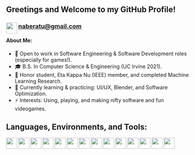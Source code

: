 
## Greetings and Welcome to my GitHub Profile!
### [<image align="left" src="https://user-images.githubusercontent.com/39421939/134761826-ed479dee-83cb-4de2-bdf4-59e216947b99.png" width="30">][linkedin] naberatu@gmail.com
#### About Me:
- 🏢 Open to work in Software Engineering & Software Development roles (especially for games!).
- 🎓 B.S. In Computer Science & Engineering (UC Irvine 2021).
- 📜 Honor student, Eta Kappa Nu (IEEE) member, and completed Machine Learning Research.
- 🌱 Currently learning & practicing: UI/UX, Blender, and Software Optimization.
- ⚡ Interests: Using, playing, and making nifty software and fun videogames.

## Languages, Environments, and Tools: 
<!-- Engine -->
<image align="left" src="https://user-images.githubusercontent.com/39421939/134763873-cfba1fcc-f04f-4bd6-969c-3784fefcea9a.png" height="30">
  
<!-- Languages -->
<image align="left" src="https://user-images.githubusercontent.com/39421939/134762041-1e7f0e56-4258-4517-918a-4e97368ebc4b.png" height="30">
<image align="left" src="https://user-images.githubusercontent.com/39421939/134762044-abb29901-8e6b-4661-8db0-f47786c5a9e3.png" height="30">
<image align="left" src="https://user-images.githubusercontent.com/39421939/134762084-dfd5d2b4-05b9-4be7-8eff-3b689fefbc93.png" height="30">
<image align="left" src="https://user-images.githubusercontent.com/39421939/134762098-cbb16d45-9cc6-4405-9425-ffb4623dd166.png" height="30">

<!-- Libraries -->
<image align="left" src="https://user-images.githubusercontent.com/39421939/134763562-51ffeccf-ce03-43e8-b22a-4da69ca6b1d4.png" height="30">
<image align="left" src="https://user-images.githubusercontent.com/39421939/134763649-37752fea-55bd-4b01-9782-3d0cbd63e6cc.png" height="30">

<!-- Integrated Development Environments -->
<image align="left" src="https://user-images.githubusercontent.com/39421939/134762858-ed09ffe7-9105-4f36-94ba-a91b2013e48c.png" height="30">
<image align="left" src="https://user-images.githubusercontent.com/39421939/134762859-f196532e-d0e6-459e-82ba-65879ec799d1.png" height="30">
<image align="left" src="https://user-images.githubusercontent.com/39421939/134762860-27ad19f7-af3d-4e58-b5cf-a0fd285236ee.png" height="30">
<image align="left" src="https://user-images.githubusercontent.com/39421939/134762861-d043f17e-42c2-4bf4-8d09-60084f44517b.png" height="30">
<image align="left" src="https://user-images.githubusercontent.com/39421939/134762862-044550fe-9783-4826-adb8-88f23ad13b84.png" height="30">
<image align="left" src="https://user-images.githubusercontent.com/39421939/134762863-0db03505-0a2b-48c3-861a-1f6897599e25.png" height="30">

<!-- Additional Tools -->
<image align="left" src="https://user-images.githubusercontent.com/39421939/134762864-17b855d0-b3b5-4a80-ad30-6e84842fad3f.png" height="30">
<br>

<!-- Formatting Templates: -->
<!-- <image align="left" src="" height="30">               -->
<!-- [<image align="left" src="" height="30">][linkname]   -->

<!-- Name variables for embedded links -->
[email]:      naberatu@gmail.com
[linkedin]:   https://www.linkedin.com/in/nader-atout/
